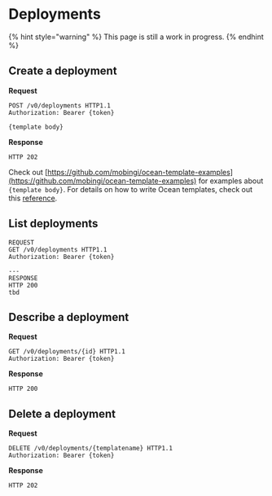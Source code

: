 # Deployments

{% hint style="warning" %}
This page is still a work in progress.
{% endhint %}

## Create a deployment

**Request**

```http
POST /v0/deployments HTTP1.1
Authorization: Bearer {token}

{template body}
```

**Response**

```http
HTTP 202
```

Check out [https://github.com/mobingi/ocean-template-examples](https://github.com/mobingi/ocean-template-examples) for examples about `{template body}`. For details on how to write Ocean templates, check out this [reference](https://docs.mobingi.com/v/ocean-en/template-2018-07-02).

## List deployments

```http
REQUEST
GET /v0/deployments HTTP1.1
Authorization: Bearer {token}

---
RESPONSE
HTTP 200
tbd
```

## Describe a deployment

**Request**

```http
GET /v0/deployments/{id} HTTP1.1
Authorization: Bearer {token}
```

**Response**

```http
HTTP 200
```

## Delete a deployment

**Request**

```http
DELETE /v0/deployments/{templatename} HTTP1.1
Authorization: Bearer {token}
```
**Response**

```http
HTTP 202
```

